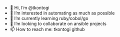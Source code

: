 - 👋 Hi, I’m @tkontogi
- 👀 I’m interested in automating as much as possible
- 🌱 I’m currently learning ruby/cobol/go
- 💞️ I’m looking to collaborate on ansible projects
- 📫 How to reach me: tkontogi github

<!---
tkontogi/tkontogi is a ✨ special ✨ repository because its `README.md` (this file) appears on your GitHub profile.
You can click the Preview link to take a look at your changes.
--->
